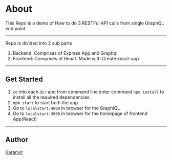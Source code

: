 # About
This Repo is a demo of How to do 3 RESTFul API calls from single GraphQL end point
___
Repo is divided into 2 sub parts
1. Backend: Comprises of Express App and Graphql
2. Frontend: Comprises of React. Made with Create-react-app

___
## Get Started 

1. `cd` into each `dir` and from command line enter command `npm install` to install all the required dependencies.
2. `npm start` to start both the app.
3. Go to `localstart:4000` in browser for the GraphiQL
4. Go to `localstart:3000` in browser for the homepage of frontend App(React)
___

## Author

[Karanvir](karan.medium@gmail.com)  
